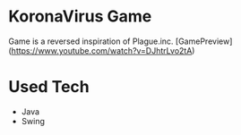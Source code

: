 # KoronaVirus Game
Game is a reversed inspiration of Plague.inc.
[GamePreview] (https://www.youtube.com/watch?v=DJhtrLvo2tA)

# Used Tech
- Java
- Swing

